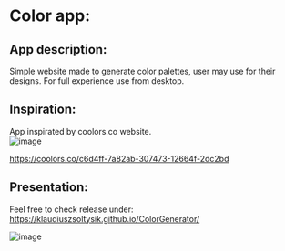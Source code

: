 # Color app:
## App description:
Simple website made to generate color palettes, user may use for their designs. For full experience use from desktop.
## Inspiration:
App inspirated by coolors.co website.    
![image](https://user-images.githubusercontent.com/109976941/207610474-f5780a07-082c-415e-8e09-7cdc3f3f6867.png)    
    
https://coolors.co/c6d4ff-7a82ab-307473-12664f-2dc2bd
## Presentation:
Feel free to check release under:    
https://klaudiuszsoltysik.github.io/ColorGenerator/    
    
![image](https://user-images.githubusercontent.com/109976941/210316123-a94c88ab-6806-4d54-92ea-7acc074ddbe1.png)

